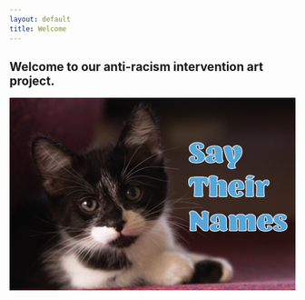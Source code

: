 ```yaml
---
layout: default
title: Welcome
---
```

<!-- # Hello & welcome  -->
  
## Welcome to our anti-racism intervention art project.  

![](assets/img/card-1.jpg)

<!-- [click to go to page 1](/pages/page-1) -->
